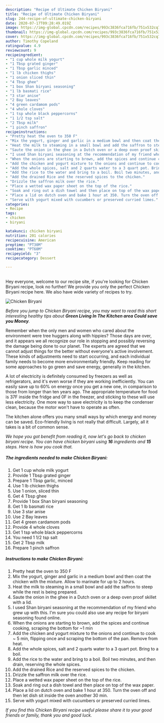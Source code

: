 ```yaml
---
description: "Recipe of Ultimate Chicken Biryani"
title: "Recipe of Ultimate Chicken Biryani"
slug: 244-recipe-of-ultimate-chicken-biryani
date: 2020-07-17T09:28:49.019Z
image: https://img-global.cpcdn.com/recipes/993c3836fca716fb/751x532cq70/chicken-biryani-recipe-main-photo.jpg
thumbnail: https://img-global.cpcdn.com/recipes/993c3836fca716fb/751x532cq70/chicken-biryani-recipe-main-photo.jpg
cover: https://img-global.cpcdn.com/recipes/993c3836fca716fb/751x532cq70/chicken-biryani-recipe-main-photo.jpg
author: Timothy Copeland
ratingvalue: 4.9
reviewcount: 9
recipeingredient:
- "1 cup whole milk yogurt"
- "1 Tbsp grated ginger"
- "1 Tbsp garlic minced"
- "1 lb chicken thighs"
- "1 onion sliced thin"
- "4 Tbsp ghee"
- "1 box Shan biryani seasoning"
- "1 lb basmati rice"
- "3 star anise"
- "2 Bay leaves"
- "4 green cardamom pods"
- "4 whole cloves"
- "1 tsp whole black peppercorns"
- "1 1/2 tsp salt"
- "2 Tbsp milk"
- "1 pinch saffron"
recipeinstructions:
- "Pretty heat the oven to 350 F"
- "Mix the yogurt, ginger and garlic in a medium bowl and then coat the chicken with the mixture. Allow to marinate for up to 2 hours."
- "Heat the milk to steaming in a small bowl and add the saffron to steep while the rest is being prepared."
- "Saute the onion in the ghee in a Dutch oven or a deep oven proof skillet with a lid."
- "I used Shan biryani seasoning at the recommendation of my friend who grew up with this. I&#39;m sure you could also use any recipe for biryani seasoning found online."
- "When the onions are starting to brown, add the spices and continue cooking, scraping the bottom for ~1 min"
- "Add the chicken and yogurt mixture to the onions and continue to cook ~ 5 min, flipping once and scraping the bottom of the pan. Remove from heat."
- "Add the whole spices, salt and 2 quarts water to a 3 quart pot. Bring to a boil."
- "Add the rice to the water and bring to a boil. Boil two minutes, and then drain, reserving the whole spices."
- "Add the drained Rice and the reserved spices to the chicken."
- "Drizzle the saffron milk over the rice."
- "Place a wetted wax paper sheet on the top of the rice."
- "Soak and ring out a dish towel and then place on top of the wax paper."
- "Place a lid on dutch oven and bake 1 hour at 350. Turn the oven off and then let dish sit inside the oven another 30 min."
- "Serve with yogurt mixed with cucumbers or preserved curried limes."
categories:
- Recipe
tags:
- chicken
- biryani

katakunci: chicken biryani 
nutrition: 201 calories
recipecuisine: American
preptime: "PT30M"
cooktime: "PT60M"
recipeyield: "3"
recipecategory: Dessert

---
```

<br>
Hey everyone, welcome to our recipe site, if you're looking for Chicken Biryani recipe, look no further! We provide you only the perfect Chicken Biryani recipe here. We also have wide variety of recipes to try.
<br>


![Chicken Biryani](https://img-global.cpcdn.com/recipes/993c3836fca716fb/751x532cq70/chicken-biryani-recipe-main-photo.jpg)

<i>Before you jump to Chicken Biryani recipe, you may want to read this short interesting healthy tips about 
<strong>Green Living In The Kitchen area Could save you Money</strong>.</i>
</br>

Remember when the only men and women who cared about the environment were tree huggers along with hippies? Those days are over, and it appears we all recognize our role in stopping and possibly reversing the damage being done to our planet. The experts are agreed that we cannot adjust things for the better without everyone's active involvement. These kinds of adjustments need to start occurring, and each individual family needs to become more environmentally friendly. Keep reading for some approaches to go green and save energy, generally in the kitchen.

A lot of electricity is definitely consumed by freezers as well as refrigerators, and it's even worse if they are working inefficiently. You can easily save up to 60% on energy once you get a new one, in comparison to those from longer than ten years ago. The appropriate temperature for food is 37F inside the fridge and 0F in the freezer, and sticking to these will use less electricity. One more way to save electricity is to keep the condenser clean, because the motor won't have to operate as often.

The kitchen alone offers you many small ways by which energy and money can be saved. Eco-friendly living is not really that difficult. Largely, all it takes is a bit of common sense.


<i>We hope you got benefit from reading it, now let's go back to chicken biryani recipe. You can have chicken biryani using <strong>16</strong> ingredients and <strong>15</strong> steps. Here is how you cook that.
</i>

##### The ingredients needed to make Chicken Biryani:

1. Get 1 cup whole milk yogurt
1. Provide 1 Tbsp grated ginger
1. Prepare 1 Tbsp garlic, minced
1. Use 1 lb chicken thighs
1. Use 1 onion, sliced thin
1. Get 4 Tbsp ghee
1. Provide 1 box Shan biryani seasoning
1. Get 1 lb basmati rice
1. Use 3 star anise
1. Use 2 Bay leaves
1. Get 4 green cardamom pods
1. Provide 4 whole cloves
1. Get 1 tsp whole black peppercorns
1. You need 1 1/2 tsp salt
1. Get 2 Tbsp milk
1. Prepare 1 pinch saffron


##### Instructions to make Chicken Biryani:

1. Pretty heat the oven to 350 F
1. Mix the yogurt, ginger and garlic in a medium bowl and then coat the chicken with the mixture. Allow to marinate for up to 2 hours.
1. Heat the milk to steaming in a small bowl and add the saffron to steep while the rest is being prepared.
1. Saute the onion in the ghee in a Dutch oven or a deep oven proof skillet with a lid.
1. I used Shan biryani seasoning at the recommendation of my friend who grew up with this. I&#39;m sure you could also use any recipe for biryani seasoning found online.
1. When the onions are starting to brown, add the spices and continue cooking, scraping the bottom for ~1 min
1. Add the chicken and yogurt mixture to the onions and continue to cook ~ 5 min, flipping once and scraping the bottom of the pan. Remove from heat.
1. Add the whole spices, salt and 2 quarts water to a 3 quart pot. Bring to a boil.
1. Add the rice to the water and bring to a boil. Boil two minutes, and then drain, reserving the whole spices.
1. Add the drained Rice and the reserved spices to the chicken.
1. Drizzle the saffron milk over the rice.
1. Place a wetted wax paper sheet on the top of the rice.
1. Soak and ring out a dish towel and then place on top of the wax paper.
1. Place a lid on dutch oven and bake 1 hour at 350. Turn the oven off and then let dish sit inside the oven another 30 min.
1. Serve with yogurt mixed with cucumbers or preserved curried limes.


<i>If you find this Chicken Biryani recipe useful please share it to your good friends or family, thank you and good luck.</i>
